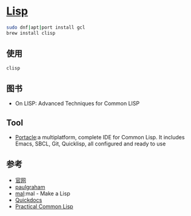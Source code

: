 # [Lisp](https://common-lisp.net/)

```sh
sudo dnf|apt|port install gcl
brew install clisp
```

## 使用

```sh
clisp
```

## 图书

* On LISP: Advanced Techniques for Common LISP

## Tool

* [Portacle](https://portacle.github.io/):a multiplatform, complete IDE for Common Lisp. It includes Emacs, SBCL, Git, Quicklisp, all configured and ready to use

## 参考

* [官网](http://lisp-lang.org/)
* [paulgraham](http://www.paulgraham.com/lisp.html)
* [mal](https://github.com/kanaka/mal):mal - Make a Lisp
* [Quickdocs](http://quickdocs.org)
* [Practical Common Lisp](http://www.gigamonkeys.com/book/)

